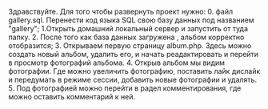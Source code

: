 Здравствуйте. 
Для того чтобы развернуть проект нужно:
0. файл gallery.sql. Перенести код языка SQL свою базу данных под названием "gallery";
1.Открыть домашний локальный сервер и запустить от туда папку.
2. После того как база данных загружена , альбом корректно отобразится;
3. Открываем первую страницу album.php. Здесь можно создать новый альбом, удалить его, и начать реадактировать и перейти в просмотр фотографий альбома.
4. Открыв альбом мы видим фотографии. Где можно увеличить фотографию, поставить лайк дислайк и передумать в режиме сессии, добавить новые фотографии и удалять.
5. Под фотографией можно перейти в радел комментирования, где можно оставить комментарий к ней.
